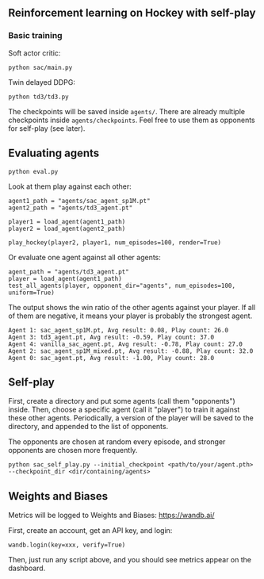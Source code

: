 ## Reinforcement learning on Hockey with self-play

### Basic training

Soft actor critic:
```
python sac/main.py
```
Twin delayed DDPG:
```
python td3/td3.py
```

The checkpoints will be saved inside `agents/`. There are already multiple checkpoints inside `agents/checkpoints`. Feel free to use them as opponents for self-play (see later).

## Evaluating agents

```
python eval.py
```

Look at them play against each other:

```
agent1_path = "agents/sac_agent_sp1M.pt"
agent2_path = "agents/td3_agent.pt"

player1 = load_agent(agent1_path)
player2 = load_agent(agent2_path)

play_hockey(player2, player1, num_episodes=100, render=True)
```

Or evaluate one agent against all other agents:

```
agent_path = "agents/td3_agent.pt"
player = load_agent(agent1_path)
test_all_agents(player, opponent_dir="agents", num_episodes=100, uniform=True)
```

The output shows the win ratio of the other agents against your player. If all of them are negative, it means your player is probably the strongest agent.

```
Agent 1: sac_agent_sp1M.pt, Avg result: 0.08, Play count: 26.0
Agent 3: td3_agent.pt, Avg result: -0.59, Play count: 37.0
Agent 4: vanilla_sac_agent.pt, Avg result: -0.78, Play count: 27.0
Agent 2: sac_agent_sp1M_mixed.pt, Avg result: -0.88, Play count: 32.0
Agent 0: sac_agent.pt, Avg result: -1.00, Play count: 28.0
```

## Self-play

First, create a directory and put some agents (call them "opponents") inside. Then, choose a specific agent (call it "player") to train it against these other agents. Periodically, a version of the player will be saved to the directory, and appended to the list of opponents.

The opponents are chosen at random every episode, and stronger opponents are chosen more frequently.

```
python sac_self_play.py --initial_checkpoint <path/to/your/agent.pth> --checkpoint_dir <dir/containing/agents>
```

## Weights and Biases

Metrics will be logged to Weights and Biases: https://wandb.ai/

First, create an account, get an API key, and login:

```
wandb.login(key=xxx, verify=True)
```

Then, just run any script above, and you should see metrics appear on the dashboard.